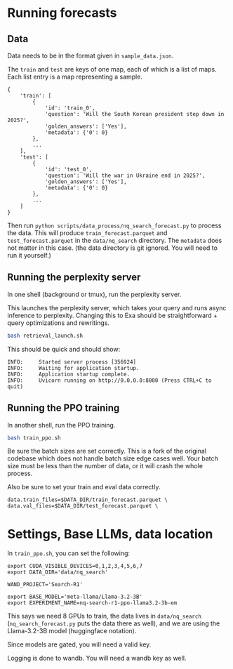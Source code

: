# Running forecasts 

## Data

Data needs to be in the format given in `sample_data.json`. 

The `train` and `test` are keys of one map, each of which is a list of maps. Each list entry is a map representing a sample.

```
{
    'train': [
        {
            'id': 'train_0',
            'question': 'Will the South Korean president step down in 2025?',
            'golden_answers': ['Yes'],
            'metadata': {'0': 0}
        },
        ...
    ],
    'test': [
        {
            'id': 'test_0',
            'question': 'Will the war in Ukraine end in 2025?',
            'golden_answers': ['Yes'],
            'metadata': {'0': 0}
        },
        ...
    ]
}
```

Then run `python scripts/data_process/nq_search_forecast.py` to process the data. This will produce `train_forecast.parquet` and `test_forecast.parquet` in the `data/nq_search` directory. The `metadata` does not matter in this case. (the data directory is git ignored. You will need to run it yourself.)


## Running the perplexity server

In one shell (background or tmux), run the perplexity server.

This launches the perplexity server, which takes your query and runs async inference to perplexity. Changing this to Exa should be straightforward + query optimizations and rewritings.

```bash
bash retrieval_launch.sh
```

This should be quick and should show:

```
INFO:     Started server process [356924]
INFO:     Waiting for application startup.
INFO:     Application startup complete.
INFO:     Uvicorn running on http://0.0.0.0:8000 (Press CTRL+C to quit)
```

## Running the PPO training

In another shell, run the PPO training.

```bash
bash train_ppo.sh
```

Be sure the batch sizes are set correctly. This is a fork of the original codebase which does not handle batch size edge cases well. Your batch size must be less than the number of data, or it will crash the whole process. 

Also be sure to set your train and eval data correctly.

```
data.train_files=$DATA_DIR/train_forecast.parquet \
data.val_files=$DATA_DIR/test_forecast.parquet \
```

# Settings, Base LLMs, data location

In `train_ppo.sh`, you can set the following:
```
export CUDA_VISIBLE_DEVICES=0,1,2,3,4,5,6,7
export DATA_DIR='data/nq_search'

WAND_PROJECT='Search-R1'

export BASE_MODEL='meta-llama/Llama-3.2-3B'
export EXPERIMENT_NAME=nq-search-r1-ppo-llama3.2-3b-em
```

This says we need 8 GPUs to train, the data lives in `data/nq_search` (`nq_search_forecast.py` puts the data there as well), and we are using the Llama-3.2-3B model (huggingface notation).

Since models are gated, you will need a valid key.

Logging is done to wandb. You will need a wandb key as well.